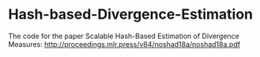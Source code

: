 # Hash-based-Divergence-Estimation
The code for the paper Scalable Hash-Based Estimation of Divergence Measures: http://proceedings.mlr.press/v84/noshad18a/noshad18a.pdf

